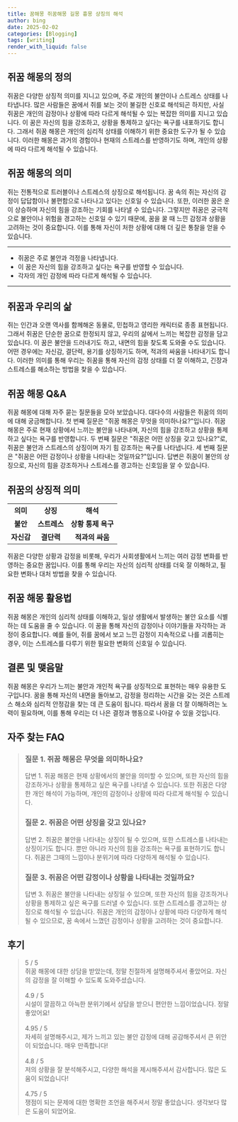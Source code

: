 ```yaml
---
title: 꿈해몽 쥐꿈해몽 길몽 흉몽 상징의 해석
author: bing
date: 2025-02-02
categories: [Blogging]
tags: [writing]
render_with_liquid: false
---
```



<h2 id='쥐꿈_해몽의_정의'>쥐꿈 해몽의 정의</h2>

<p>쥐꿈은 다양한 상징적 의미를 지니고 있으며, 주로 개인의 불안이나 스트레스 상태를 나타냅니다. 많은 사람들은 꿈에서 쥐를 보는 것이 불길한 신호로 해석되곤 하지만, 사실 쥐꿈은 개인의 감정이나 상황에 따라 다르게 해석될 수 있는 복잡한 의미를 지니고 있습니다. 이 꿈은 자신의 힘을 강조하고, 상황을 통제하고 싶다는 욕구를 내포하기도 합니다. 그래서 쥐꿈 해몽은 개인의 심리적 상태를 이해하기 위한 중요한 도구가 될 수 있습니다. 이러한 해몽은 과거의 경험이나 현재의 스트레스를 반영하기도 하며, 개인의 상황에 따라 다르게 해석될 수 있습니다.</p>

<h2 id='쥐꿈_해몽의_의미'>쥐꿈 해몽의 의미</h2>

<p>쥐는 전통적으로 트러블이나 스트레스의 상징으로 해석됩니다. 꿈 속의 쥐는 자신의 감정이 답답함이나 불편함으로 나타나고 있다는 신호일 수 있습니다. 또한, 이러한 꿈은 운이 상승하며 자신의 힘을 강조하는 기회를 나타낼 수 있습니다. 그렇지만 쥐꿈은 궁극적으로 불안이나 위험을 경고하는 신호일 수 있기 때문에, 꿈을 꿀 때 느낀 감정과 상황을 고려하는 것이 중요합니다. 이를 통해 자신이 처한 상황에 대해 더 깊은 통찰을 얻을 수 있습니다.</p>

<hr />

<ul>
    <li>쥐꿈은 주로 불안과 걱정을 나타냅니다.</li>
    <li>이 꿈은 자신의 힘을 강조하고 싶다는 욕구를 반영할 수 있습니다.</li>
    <li>각자의 개인 감정에 따라 다르게 해석될 수 있습니다.</li>
</ul>

<hr />

<h2 id='쥐꿈과_우리의_삶'>쥐꿈과 우리의 삶</h2>

<p>쥐는 인간과 오랜 역사를 함께해온 동물로, 민첩하고 영리한 캐릭터로 종종 표현됩니다. 그래서 쥐꿈은 단순한 꿈으로 한정되지 않고, 우리의 삶에서 느끼는 복잡한 감정을 담고 있습니다. 이 꿈은 불안을 드러내기도 하고, 내면의 힘을 찾도록 도와줄 수도 있습니다. 어떤 경우에는 자신감, 결단력, 용기를 상징하기도 하며, 적과의 싸움을 나타내기도 합니다. 이러한 의미를 통해 우리는 쥐꿈을 통해 자신의 감정 상태를 더 잘 이해하고, 긴장과 스트레스를 해소하는 방법을 찾을 수 있습니다.</p>

<h2 id='쥐꿈_해몽_QNA'>쥐꿈 해몽 Q&A</h2>

<p>쥐꿈 해몽에 대해 자주 묻는 질문들을 모아 보았습니다. 대다수의 사람들은 쥐꿈의 의미에 대해 궁금해합니다. 첫 번째 질문은 "쥐꿈 해몽은 무엇을 의미하나요?"입니다. 쥐꿈 해몽은 주로 현재 상황에서 느끼는 불안을 나타내며, 자신의 힘을 강조하고 상황을 통제하고 싶다는 욕구를 반영합니다. 두 번째 질문은 "쥐꿈은 어떤 상징을 갖고 있나요?"로, 쥐꿈은 불안과 스트레스의 상징이며 자기 힘 강조하는 욕구를 나타냅니다. 세 번째 질문은 "쥐꿈은 어떤 감정이나 상황을 나타내는 것일까요?"입니다. 답변은 쥐꿈이 불안의 상징으로, 자신의 힘을 강조하거나 스트레스를 경고하는 신호임을 알 수 있습니다.</p>

<h2 id='쥐꿈의_상징적_의미'>쥐꿈의 상징적 의미</h2>

<table>
    <tr>
        <td style="text-align: center; height: 17px;"><b>의미</b></td>
        <td style="text-align: center; height: 17px;"><b>상징</b></td>
        <td style="text-align: center; height: 17px;"><b>해석</b></td>
    </tr>
    <tr>
        <td style="text-align: center; height: 17px;"><b>불안</b></td>
        <td style="text-align: center; height: 17px;"><b>스트레스</b></td>
        <td style="text-align: center; height: 17px;"><b>상황 통제 욕구</b></td>
    </tr>
    <tr>
        <td style="text-align: center; height: 17px;"><b>자신감</b></td>
        <td style="text-align: center; height: 17px;"><b>결단력</b></td>
        <td style="text-align: center; height: 17px;"><b>적과의 싸움</b></td>
    </tr>
</table>

<p>쥐꿈은 다양한 상황과 감정을 비롯해, 우리가 사회생활에서 느끼는 여러 감정 변화를 반영하는 중요한 꿈입니다. 이를 통해 우리는 자신의 심리적 상태를 더욱 잘 이해하고, 필요한 변화나 대처 방법을 찾을 수 있습니다.</p>

<h2 id='쥐꿈_해몽_활용법'>쥐꿈 해몽 활용법</h2>

<p>쥐꿈 해몽은 개인의 심리적 상태를 이해하고, 일상 생활에서 발생하는 불안 요소를 식별하는 데 도움을 줄 수 있습니다. 이 꿈을 통해 자신의 감정이나 이야기들을 자각하는 과정이 중요합니다. 예를 들어, 쥐를 꿈에서 보고 느낀 감정이 지속적으로 나를 괴롭히는 경우, 이는 스트레스를 다루기 위한 필요한 변화의 신호일 수 있습니다.</p>

<h2 id='결론_및_맺음말'>결론 및 맺음말</h2>

<p>쥐꿈 해몽은 우리가 느끼는 불안과 개인적 욕구를 상징적으로 표현하는 매우 유용한 도구입니다. 꿈을 통해 자신의 내면을 돌아보고, 감정을 정리하는 시간을 갖는 것은 스트레스 해소와 심리적 안정감을 찾는 데 큰 도움이 됩니다. 따라서 꿈을 더 잘 이해하려는 노력이 필요하며, 이를 통해 우리는 더 나은 결정과 행동으로 나아갈 수 있을 것입니다.</p>


<h2 id='자주_찾는_FAQ'>자주 찾는 FAQ</h2>
<div itemscope="" itemtype="https://schema.org/FAQPage"> 
<blockquote> 
<div itemscope="" itemprop="mainEntity" itemtype="https://schema.org/Question"> 
<h3 itemprop="name">질문 1. 쥐꿈 해몽은 무엇을 의미하나요?</h3> 
<div itemscope="" itemprop="acceptedAnswer" itemtype="https://schema.org/Answer"> 
<span itemprop="text"> 
<p>답변 1. 쥐꿈 해몽은 현재 상황에서의 불안을 의미할 수 있으며, 또한 자신의 힘을 강조하거나 상황을 통제하고 싶은 욕구를 나타낼 수 있습니다. 또한 쥐꿈은 다양한 개인 해석이 가능하며, 개인의 감정이나 상황에 따라 다르게 해석될 수 있습니다.</p> 
</span> 
</div> 
</div> 

<div itemscope="" itemprop="mainEntity" itemtype="https://schema.org/Question"> 
<h3 itemprop="name">질문 2. 쥐꿈은 어떤 상징을 갖고 있나요?</h3> 
<div itemscope="" itemprop="acceptedAnswer" itemtype="https://schema.org/Answer"> 
<span itemprop="text"> 
<p>답변 2. 쥐꿈은 불안을 나타내는 상징이 될 수 있으며, 또한 스트레스를 나타내는 상징이기도 합니다. 뿐만 아니라 자신의 힘을 강조하는 욕구를 표현하기도 합니다. 쥐꿈은 그때의 느낌이나 분위기에 따라 다양하게 해석될 수 있습니다.</p> 
</span> 
</div> 
</div> 

<div itemscope="" itemprop="mainEntity" itemtype="https://schema.org/Question"> 
<h3 itemprop="name">질문 3. 쥐꿈은 어떤 감정이나 상황을 나타내는 것일까요?</h3> 
<div itemscope="" itemprop="acceptedAnswer" itemtype="https://schema.org/Answer"> 
<span itemprop="text"> 
<p>답변 3. 쥐꿈은 불안을 나타내는 상징일 수 있으며, 또한 자신의 힘을 강조하거나 상황을 통제하고 싶은 욕구를 드러낼 수 있습니다. 또한 스트레스를 경고하는 상징으로 해석될 수 있습니다. 쥐꿈은 개인의 감정이나 상황에 따라 다양하게 해석될 수 있으므로, 꿈 속에서 느꼈던 감정이나 상황을 고려하는 것이 중요합니다.</p> 
</span> 
</div> 
</div> 
</blockquote> 
</div>
<h2 id='후기'>후기</h2>
<div itemscope itemtype="https://schema.org/Product">
  <blockquote>
  <div itemprop="review" itemscope itemtype="https://schema.org/Review">
      <div itemprop="reviewRating" itemscope itemtype="https://schema.org/Rating"> <span itemprop="ratingValue">5</span> / <span itemprop="bestRating">5</span> </div>
      <span itemprop="reviewBody">쥐꿈 해몽에 대한 상담을 받았는데, 정말 친절하게 설명해주셔서 좋았어요. 자신의 감정을 잘 이해할 수 있도록 도와주셨습니다.</span>
  </div>
  <br>
  <div itemprop="review" itemscope itemtype="https://schema.org/Review">
      <div itemprop="reviewRating" itemscope itemtype="https://schema.org/Rating"> <span itemprop="ratingValue">4.9</span> / <span itemprop="bestRating">5</span> </div>
      <span itemprop="reviewBody">시설이 깔끔하고 아늑한 분위기에서 상담을 받으니 편안한 느낌이었습니다. 정말 좋았어요!</span>
  </div>
  <br>
  <div itemprop="review" itemscope itemtype="https://schema.org/Review">
      <div itemprop="reviewRating" itemscope itemtype="https://schema.org/Rating"> <span itemprop="ratingValue">4.95</span> / <span itemprop="bestRating">5</span> </div>
      <span itemprop="reviewBody">자세히 설명해주시고, 제가 느끼고 있는 불안 감정에 대해 공감해주셔서 큰 위안이 되었습니다. 매우 만족합니다!</span>
  </div>
  <br>
  <div itemprop="review" itemscope itemtype="https://schema.org/Review">
      <div itemprop="reviewRating" itemscope itemtype="https://schema.org/Rating"> <span itemprop="ratingValue">4.8</span> / <span itemprop="bestRating">5</span> </div>
      <span itemprop="reviewBody">저의 상황을 잘 분석해주시고, 다양한 해석을 제시해주셔서 감사합니다. 많은 도움이 되었습니다!</span>
  </div>
  <br>
  <div itemprop="review" itemscope itemtype="https://schema.org/Review">
      <div itemprop="reviewRating" itemscope itemtype="https://schema.org/Rating"> <span itemprop="ratingValue">4.75</span> / <span itemprop="bestRating">5</span> </div>
      <span itemprop="reviewBody">쟁점이 되는 문제에 대한 명확한 조언을 해주셔서 정말 좋았습니다. 생각보다 많은 도움이 되었어요.</span>
  </div>
  </blockquote>
</div>
